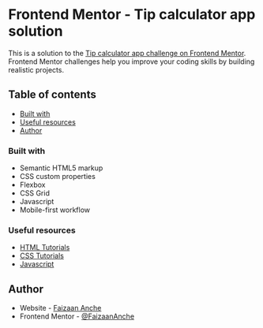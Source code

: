 # Frontend Mentor - Tip calculator app solution

This is a solution to the [Tip calculator app challenge on Frontend Mentor](https://www.frontendmentor.io/challenges/tip-calculator-app-ugJNGbJUX). Frontend Mentor challenges help you improve your coding skills by building realistic projects.

## Table of contents

- [Built with](#built-with)
- [Useful resources](#useful-resources)
- [Author](#author)

### Built with

- Semantic HTML5 markup
- CSS custom properties
- Flexbox
- CSS Grid
- Javascript
- Mobile-first workflow

### Useful resources

- [HTML Tutorials](https://www.w3schools.com/html/)
- [CSS Tutorials](https://www.w3schools.com/css/)
- [Javascript](https://developer.mozilla.org/en-US/docs/Web/JavaScript#tutorials)

## Author

- Website - [Faizaan Anche](https://faizaananche.github.io/Project_Portfolio/)
- Frontend Mentor - [@FaizaanAnche](https://www.frontendmentor.io/profile/FaizaanAnche)
